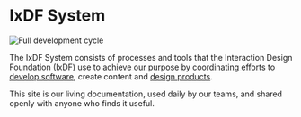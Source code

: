 # IxDF System

![Full development cycle](./images/hero-all.svg)

The IxDF System consists of processes and tools that the Interaction Design Foundation (IxDF) use
to [achieve our purpose](/achieve-purpose/README.md) by [coordinating efforts](/coordinate-efforts/README.md)
to [develop software](/development/README.md), create content and [design products](/design-products/README.md).

This site is our living documentation, used daily by our teams, and shared openly with anyone who finds it useful.
